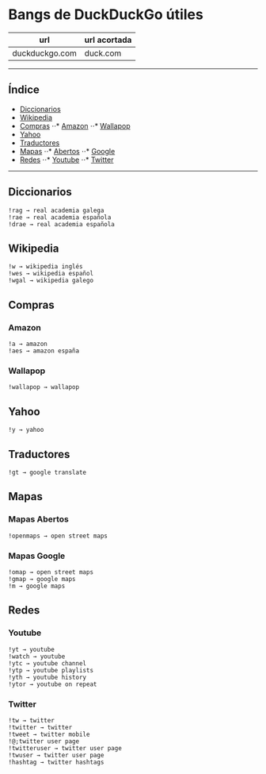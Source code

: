 # Bangs de DuckDuckGo útiles
| url 				| url acortada	|
| -------- 			| --------		|
| duckduckgo.com 	| duck.com		|

------

## Índice
* [Diccionarios](bangs.md#diccionarios)
* [Wikipedia](bangs.md#wikipedia)
* [Compras](bangs.md#compras)
⋅⋅* [Amazon](bangs.md#amazon)
⋅⋅* [Wallapop](bangs.md#wallapop)
* [Yahoo](bangs.md#yahoo)
* [Traductores](bangs.md#traductores)
* [Mapas](bangs.md#mapas)
⋅⋅* [Abertos](bangs.md#mapas-abertos)
⋅⋅* [Google](bangs.md#mapas-google)
* [Redes](bangs.md#redes)
⋅⋅* [Youtube](bangs.md#youtube)
⋅⋅* [Twitter](bangs.md#twitter)

------

## Diccionarios
	!rag → real academia galega
	!rae → real academia española
	!drae → real academia española

## Wikipedia
	!w → wikipedia inglés
	!wes → wikipedia español
	!wgal → wikipedia galego

## Compras
### Amazon
	!a → amazon
	!aes → amazon españa
### Wallapop
	!wallapop → wallapop

## Yahoo
	!y → yahoo

## Traductores
	!gt → google translate

## Mapas
### Mapas Abertos
	!openmaps → open street maps
### Mapas Google
	!omap → open street maps
	!gmap → google maps
	!m → google maps

## Redes
### Youtube
	!yt → youtube
	!watch → youtube
	!ytc → youtube channel
	!ytp → youtube playlists
	!yth → youtube history
	!ytor → youtube on repeat

### Twitter
	!tw → twitter
	!twitter → twitter
	!tweet → twitter mobile
	!@;twitter user page
	!twitteruser → twitter user page
	!twuser → twitter user page
	!hashtag → twitter hashtags
